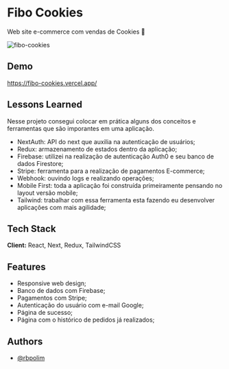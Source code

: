 # Fibo Cookies

Web site e-commerce com vendas de Cookies 🍪

![fibo-cookies](https://user-images.githubusercontent.com/66570560/129126483-60b50926-2a58-4232-951d-e22bd4f7e1ba.png)

## Demo

https://fibo-cookies.vercel.app/

## Lessons Learned

Nesse projeto consegui colocar em prática alguns dos conceitos e ferramentas que são imporantes em uma aplicação.

- NextAuth: API do next que auxilia na autenticação de usuários;
- Redux: armazenamento de estados dentro da aplicação;
- Firebase: utilizei na realização de autenticação Auth0 e seu banco de dados Firestore;
- Stripe: ferramenta para a realização de pagamentos E-commerce;
- Webhook: ouvindo logs e realizando operações;
- Mobile First: toda a aplicação foi construída primeiramente pensando no layout versão mobile;
- Tailwind: trabalhar com essa ferramenta esta fazendo eu desenvolver aplicações com mais agilidade;

## Tech Stack

**Client:** React, Next, Redux, TailwindCSS

## Features

- Responsive web design;
- Banco de dados com Firebase;
- Pagamentos com Stripe;
- Autenticação do usuário com e-mail Google;
- Página de sucesso;
- Página com o histórico de pedidos já realizados;

## Authors

- [@rbpolim](https://www.github.com/rbpolim)
